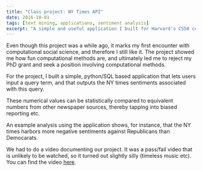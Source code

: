```yaml
---
title: "Class project: NY Times API"
date: 2016-10-01
tags: [text mining, applications, sentiment analysis]
excerpt: "A simple and useful application I built for Harvard's CS50 course"
---
```


Even though this project was a while ago, it marks my first encounter with computational social science, and therefore I still like it. The project showed me how fun computational methods are, and ultimately led me to reject my PhD grant and seek a position involving computational methods.

For the project, I built a simple, python/SQL based application that lets users input a query term, and that outputs the NY times sentiments associated with this query.

These numerical values can be statistically compared to equivalent numbers from other newspaper sources, thereby tapping into biased reporting etc.

An example analysis using the application shows, for instance, that the NY times harbors more negative sentiments against Republicans than Democarats.

We had to do a video documenting our project. It was a pass/fail video that is unlikely to be watched, so it turned out slightly silly (timeless music etc). You can find the video [here](https://youtu.be/RQ2ghtso9Sk).

